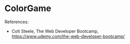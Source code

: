 # ColorGame

References:

- Colt Steele, The Web Developer Bootcamp, https://www.udemy.com/the-web-developer-bootcamp/
